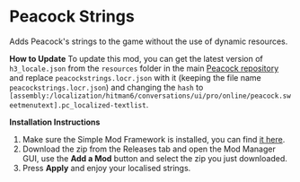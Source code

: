 # Peacock Strings

Adds Peacock's strings to the game without the use of dynamic resources.

**How to Update**
To update this mod, you can get the latest version of `h3_locale.json` from the `resources` folder in the
main [Peacock repository](https://github.com/thepeacockproject/Peacock) and replace `peacockstrings.locr.json`
with it (keeping the file name `peacockstrings.locr.json`) and changing the `hash` to
`[assembly:/localization/hitman6/conversations/ui/pro/online/peacock.sweetmenutext].pc_localized-textlist`.

**Installation Instructions**

1. Make sure the Simple Mod Framework is installed, you can find [it here](https://www.nexusmods.com/hitman3/mods/200/).
2. Download the zip from the Releases tab and open the Mod Manager GUI, use the **Add a Mod** button and select the zip you just downloaded.
3. Press **Apply** and enjoy your localised strings.
